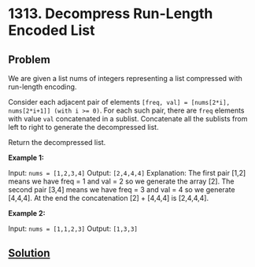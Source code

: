 # 1313. Decompress Run-Length Encoded List

## Problem

We are given a list nums of integers representing a list compressed with run-length encoding.

Consider each adjacent pair of elements ```[freq, val] = [nums[2*i], nums[2*i+1]] (with i >= 0)```.  For each such pair, there are ```freq``` elements with value ```val``` concatenated in a sublist. Concatenate all the sublists from left to right to generate the decompressed list.

Return the decompressed list.

**Example 1:**

Input: ```nums = [1,2,3,4]```
Output: ```[2,4,4,4]```
Explanation: The first pair [1,2] means we have freq = 1 and val = 2 so we generate the array [2].
The second pair [3,4] means we have freq = 3 and val = 4 so we generate [4,4,4].
At the end the concatenation [2] + [4,4,4] is [2,4,4,4].

**Example 2:**

Input: ```nums = [1,1,2,3]```
Output: ```[1,3,3]```

## [Solution](answer.py)
